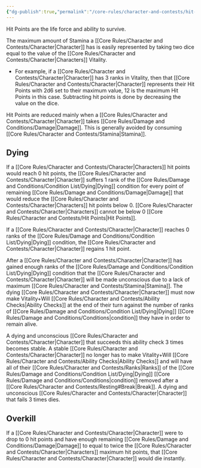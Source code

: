 ```yaml
---
{"dg-publish":true,"permalink":"/core-rules/character-and-contests/hit-points/"}
---
```


Hit Points are the life force and ability to survive.

The maximum amount of Stamina a [[Core Rules/Character and Contests/Character\|Character]] has is easily represented by taking two dice equal to the value of the [[Core Rules/Character and Contests/Character\|Characters]] Vitality.
- For example, if a [[Core Rules/Character and Contests/Character\|Character]] has 3 ranks in Vitality, then that [[Core Rules/Character and Contests/Character\|Character]] represents their Hit Points with 2d6 set to their maximum value, 12 is the maximum Hit Points in this case. Subtracting hit points is done by decreasing the value on the dice.

Hit Points are reduced mainly when a [[Core Rules/Character and Contests/Character\|Character]] takes [[Core Rules/Damage and Conditions/Damage\|Damage]]. This is generally avoided by consuming [[Core Rules/Character and Contests/Stamina\|Stamina]].

## Dying
If a [[Core Rules/Character and Contests/Character\|Characters]] hit points would reach 0 hit points, the [[Core Rules/Character and Contests/Character\|Character]] suffers 1 rank of the [[Core Rules/Damage and Conditions/Condition List/Dying\|Dying]] condition for every point of remaining [[Core Rules/Damage and Conditions/Damage\|Damage]] that would reduce the [[Core Rules/Character and Contests/Character\|Characters]] hit points below 0. [[Core Rules/Character and Contests/Character\|Characters]] cannot be below 0 [[Core Rules/Character and Contests/Hit Points\|Hit Points]].

If a [[Core Rules/Character and Contests/Character\|Character]] reaches 0 ranks of the [[Core Rules/Damage and Conditions/Condition List/Dying\|Dying]] condition, the [[Core Rules/Character and Contests/Character\|Character]] regains 1 hit point.

After a [[Core Rules/Character and Contests/Character\|Character]] has gained enough ranks of the [[Core Rules/Damage and Conditions/Condition List/Dying\|Dying]] condition that the [[Core Rules/Character and Contests/Character\|Character]] will be made unconscious due to a lack of maximum [[Core Rules/Character and Contests/Stamina\|Stamina]]. The dying [[Core Rules/Character and Contests/Character\|Character]] must now make Vitality+Will [[Core Rules/Character and Contests/Ability Checks\|Ability Checks]] at the end of their turn against the number of ranks of [[Core Rules/Damage and Conditions/Condition List/Dying\|Dying]] [[Core Rules/Damage and Conditions/Conditions\|condition]] they have in order to remain alive.

A dying and unconscious [[Core Rules/Character and Contests/Character\|Character]] that succeeds this ability check 3 times becomes stable. A stable [[Core Rules/Character and Contests/Character\|Character]] no longer has to make Vitality+Will [[Core Rules/Character and Contests/Ability Checks\|Ability Checks]] and will have all of their [[Core Rules/Character and Contests/Ranks\|Ranks]] of the [[Core Rules/Damage and Conditions/Condition List/Dying\|Dying]] [[Core Rules/Damage and Conditions/Conditions\|condition]] removed after a [[Core Rules/Character and Contests/Resting#Break\|Break]]. A dying and unconscious [[Core Rules/Character and Contests/Character\|Character]] that fails 3 times dies.

## Overkill
If a [[Core Rules/Character and Contests/Character\|Character]] were to drop to 0 hit points and have enough remaining [[Core Rules/Damage and Conditions/Damage\|Damage]] to equal to twice the [[Core Rules/Character and Contests/Character\|Characters]] maximum hit points, that [[Core Rules/Character and Contests/Character\|Character]] would die instantly.
